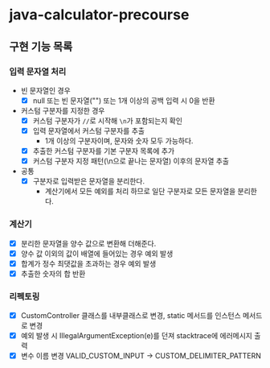 # java-calculator-precourse
## 구현 기능 목록

### 입력 문자열 처리

- 빈 문자열인 경우
  - [x] null 또는 빈 문자열("") 또는 1개 이상의 공백 입력 시 0을 반환

- 커스텀 구분자를 지정한 경우
  - [x] 커스텀 구분자가 `//`로 시작해 `\n`가 포함되는지 확인
  - [x] 입력 문자열에서 커스텀 구분자를 추출
    - 1개 이상의 구분자이며, 문자와 숫자 모두 가능하다.
  - [x] 추출한 커스텀 구분자를 기본 구분자 목록에 추가
  - [x] 커스텀 구분자 지정 패턴(\n으로 끝나는 문자열) 이후의 문자열 추출
  
- 공통
  - [x] 구분자로 입력받은 문자열을 분리한다.
    - 계산기에서 모든 예외를 처리 하므로 일단 구분자로 모든 문자열을 분리한다.

### 계산기

- [x] 분리한 문자열을 양수 값으로 변환해 더해준다.
- [x] 양수 값 이외의 값이 배열에 들어있는 경우 예외 발생
- [x] 합계가 정수 최댓값을 초과하는 경우 예외 발생
- [x] 추출한 숫자의 합 반환

### 리펙토링
- [x] CustomController 클래스를 내부클래스로 변경, static 메서드를 인스턴스 메서드로 변경
- [x] 예외 발생 시 IllegalArgumentException(e)를 던져 stacktrace에 에러메시지 출력
- [x] 변수 이름 변경 VALID_CUSTOM_INPUT -> CUSTOM_DELIMITER_PATTERN